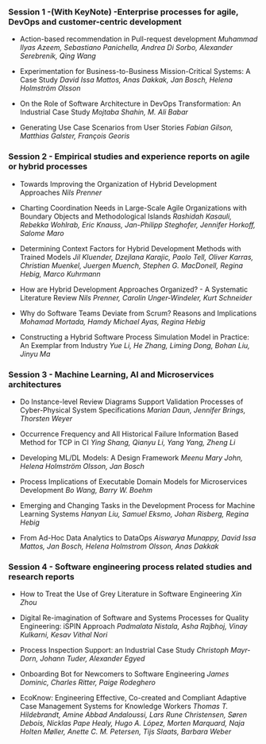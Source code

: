 ### **Session 1 -**(With KeyNote) -Enterprise processes for agile, DevOps and customer-centric development

-  Action-based recommendation in Pull-request development
*Muhammad Ilyas Azeem, Sebastiano Panichella, Andrea Di Sorbo, Alexander Serebrenik, Qing Wang* 

- Experimentation for Business-to-Business Mission-Critical Systems: A Case Study
*David Issa Mattos, Anas Dakkak, Jan Bosch, Helena Holmström Olsson* 

- On the Role of Software Architecture in DevOps Transformation: An Industrial Case Study
*Mojtaba Shahin, M. Ali Babar* 

- Generating Use Case Scenarios from User Stories
*Fabian Gilson, Matthias Galster, François Georis*



### **Session 2 -** Empirical studies and experience reports on agile or hybrid processes

- Towards Improving the Organization of Hybrid Development Approaches 
*Nils Prenner* 

- Charting Coordination Needs in Large-Scale Agile Organizations with Boundary Objects and Methodological Islands
*Rashidah Kasauli, Rebekka Wohlrab, Eric Knauss, Jan-Philipp Steghofer, Jennifer Horkoff, Salome Maro* 

- Determining Context Factors for Hybrid Development Methods with Trained Models
*Jil Kluender, Dzejlana Karajic, Paolo Tell, Oliver Karras, Christian Muenkel, Juergen Muench, Stephen G. MacDonell, Regina Hebig, Marco Kuhrmann*

- How are Hybrid Development Approaches Organized? - A Systematic Literature Review
*Nils Prenner, Carolin Unger-Windeler, Kurt Schneider* 

- Why do Software Teams Deviate from Scrum? Reasons and Implications
*Mohamad Mortada, Hamdy Michael Ayas, Regina Hebig* 

- Constructing a Hybrid Software Process Simulation Model in Practice: An Exemplar from Industry
*Yue Li, He Zhang, Liming Dong, Bohan Liu, Jinyu Ma*


### **Session 3 -** Machine Learning, AI and Microservices architectures

- Do Instance-level Review Diagrams Support Validation Processes of Cyber-Physical System Specifications 
*Marian Daun, Jennifer Brings, Thorsten Weyer* 

- Occurrence Frequency and All Historical Failure Information Based Method for TCP in CI
*Ying Shang, Qianyu Li, Yang Yang, Zheng Li*

- Developing ML/DL Models: A Design Framework
*Meenu Mary John, Helena Holmström Olsson, Jan Bosch*

- Process Implications of Executable Domain Models for Microservices Development
*Bo Wang, Barry W. Boehm*

- Emerging and Changing Tasks in the Development Process for Machine Learning Systems
*Hanyan Liu, Samuel Eksmo, Johan Risberg, Regina Hebig* 

- From Ad-Hoc Data Analytics to DataOps
*Aiswarya Munappy, David Issa Mattos, Jan Bosch, Helena Holmstrom Olsson, Anas Dakkak*

### **Session 4 -** Software engineering process related studies and research reports

- How to Treat the Use of Grey Literature in Software Engineering
*Xin Zhou*

- Digital Re-imagination of Software and Systems Processes for Quality Engineering: iSPIN Approach
*Padmalata Nistala, Asha Rajbhoj, Vinay Kulkarni, Kesav Vithal Nori*

- Process Inspection Support: an Industrial Case Study
*Christoph Mayr-Dorn, Johann Tuder, Alexander Egyed* 

- Onboarding Bot for Newcomers to Software Engineering
*James Dominic, Charles Ritter, Paige Rodeghero* 

- EcoKnow: Engineering Effective, Co-created and Compliant Adaptive Case Management Systems for Knowledge Workers
*Thomas T. Hildebrandt, Amine Abbad Andaloussi, Lars Rune Christensen, Søren Debois, Nicklas Pape Healy, Hugo A. López, Morten Marquard, Naja Holten Møller, Anette C. M. Petersen, Tijs Slaats, Barbara Weber* 

 

